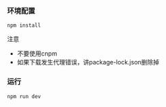 ### 环境配置

```
npm install
```

注意

- 不要使用cnpm
- 如果下载发生代理错误，讲package-lock.json删除掉

### 运行

```
npm run dev
```

